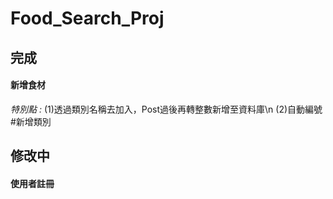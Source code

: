 # Food_Search_Proj

## 完成
#### 新增食材

*特別點 :* 
(1)透過類別名稱去加入，Post過後再轉整數新增至資料庫\n
(2)自動編號
#新增類別

## 修改中
#### 使用者註冊
